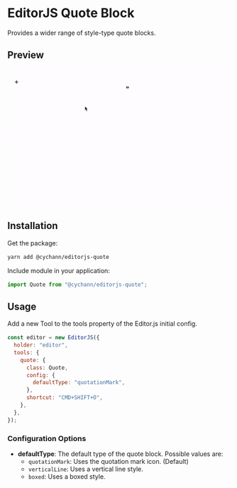 # EditorJS Quote Block

Provides a wider range of style-type quote blocks.

## Preview

![Quote Block Preview](assets/gifs/preview.gif)

## Installation

Get the package:

```bash
yarn add @cychann/editorjs-quote
```

Include module in your application:

```javascript
import Quote from "@cychann/editorjs-quote";
```

## Usage

Add a new Tool to the tools property of the Editor.js initial config.

```javascript
const editor = new EditorJS({
  holder: "editor",
  tools: {
    quote: {
      class: Quote,
      config: {
        defaultType: "quotationMark",
      },
      shortcut: "CMD+SHIFT+O",
    },
  },
});
```

### Configuration Options

- **defaultType**: The default type of the quote block. Possible values are:
  - `quotationMark`: Uses the quotation mark icon. (Default)
  - `verticalLine`: Uses a vertical line style.
  - `boxed`: Uses a boxed style.
